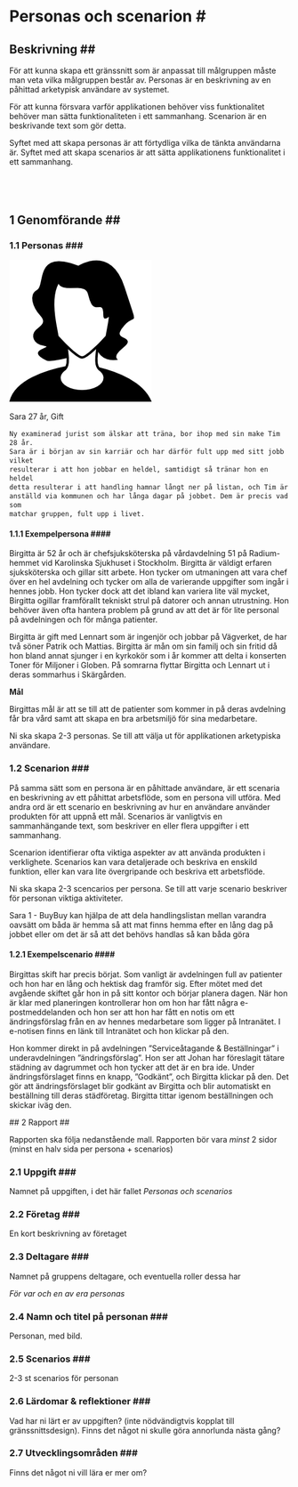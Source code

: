 Personas och scenarion \#
=========================

Beskrivning \#\#
----------------

För att kunna skapa ett gränssnitt som är anpassat till målgruppen måste man
veta vilka målgruppen består av. Personas är en beskrivning av en påhittad
arketypisk användare av systemet.

För att kunna försvara varför applikationen behöver viss funktionalitet behöver
man sätta funktionaliteten i ett sammanhang. Scenarion är en beskrivande text
som gör detta.

Syftet med att skapa personas är att förtydliga vilka de tänkta användarna är.
Syftet med att skapa scenarios är att sätta applikationens funktionalitet i ett
sammanhang.

 
-

1 Genomförande \#\#
-------------------

### 1.1 Personas \#\#\#

![](<personas_scenarios.images/1FBQl8.jpg>)

Sara 27 år, Gift

    Ny examinerad jurist som älskar att träna, bor ihop med sin make Tim 28 år.
    Sara är i början av sin karriär och har därför fult upp med sitt jobb vilket
    resulterar i att hon jobbar en heldel, samtidigt så tränar hon en heldel
    detta resulterar i att handling hamnar långt ner på listan, och Tim är
    anställd via kommunen och har långa dagar på jobbet. Dem är precis vad som
    matchar gruppen, fult upp i livet.

#### 1.1.1 Exempelpersona \#\#\#\#

Birgitta är 52 år och är chefsjuksköterska på vårdavdelning 51 på Radium-hemmet
vid Karolinska Sjukhuset i Stockholm. Birgitta är väldigt erfaren sjuksköterska
och gillar sitt arbete. Hon tycker om utmaningen att vara chef över en hel
avdelning och tycker om alla de varierande uppgifter som ingår i hennes jobb.
Hon tycker dock att det ibland kan variera lite väl mycket, Birgitta ogillar
framförallt tekniskt strul på datorer och annan utrustning. Hon behöver även
ofta hantera problem på grund av att det är för lite personal på avdelningen och
för många patienter.

Birgitta är gift med Lennart som är ingenjör och jobbar på Vägverket, de har två
söner Patrik och Mattias. Birgitta är mån om sin familj och sin fritid då hon
bland annat sjunger i en kyrkokör som i år kommer att delta i konserten Toner
för Miljoner i Globen. På somrarna flyttar Birgitta och Lennart ut i deras
sommarhus i Skärgården.

**Mål**

Birgittas mål är att se till att de patienter som kommer in på deras avdelning
får bra vård samt att skapa en bra arbetsmiljö för sina medarbetare.

Ni ska skapa 2-3 personas. Se till att välja ut för applikationen arketypiska
användare.

### 1.2 Scenarion \#\#\#

På samma sätt som en persona är en påhittade användare, är ett scenaria en
beskrivning av ett påhittat arbetsflöde, som en persona vill utföra. Med andra
ord är ett scenario en beskrivning av hur en användare använder produkten för
att uppnå ett mål. Scenarios är vanligtvis en sammanhängande text, som beskriver
en eller flera uppgifter i ett sammanhang.

Scenarion identifierar ofta viktiga aspekter av att använda produkten i
verklighete. Scenarios kan vara detaljerade och beskriva en enskild funktion,
eller kan vara lite övergripande och beskriva ett arbetsflöde.

Ni ska skapa 2-3 scencarios per persona. Se till att varje scenario beskriver
för personan viktiga aktiviteter.

Sara 1 - BuyBuy kan hjälpa de att dela handlingslistan mellan varandra oavsätt
om båda är hemma så att mat finns hemma efter en lång dag på jobbet eller om det
är så att det behövs handlas så kan båda göra

#### 1.2.1 Exempelscenario \#\#\#\#

Birgittas skift har precis börjat. Som vanligt är avdelningen full av patienter
och hon har en lång och hektisk dag framför sig. Efter mötet med det avgående
skiftet går hon in på sitt kontor och börjar planera dagen. När hon är klar med
planeringen kontrollerar hon om hon har fått några e- postmeddelanden och hon
ser att hon har fått en notis om ett ändringsförslag från en av hennes
medarbetare som ligger på Intranätet. I e-notisen finns en länk till Intranätet
och hon klickar på den.

Hon kommer direkt in på avdelningen ”Serviceåtagande & Beställningar” i
underavdelningen ”ändringsförslag”. Hon ser att Johan har föreslagit tätare
städning av dagrummet och hon tycker att det är en bra ide. Under
ändringsförslaget finns en knapp, ”Godkänt”, och Birgitta klickar på den. Det
gör att ändringsförslaget blir godkänt av Birgitta och blir automatiskt en
beställning till deras städföretag. Birgitta tittar igenom beställningen och
skickar iväg den.

\#\# 2 Rapport \#\#

Rapporten ska följa nedanstående mall. Rapporten bör vara *minst* 2 sidor (minst
en halv sida per persona + scenarios)

### 2.1 Uppgift \#\#\#

Namnet på uppgiften, i det här fallet *Personas och scenarios*

### 2.2 Företag \#\#\#

En kort beskrivning av företaget

### 2.3 Deltagare \#\#\#

Namnet på gruppens deltagare, och eventuella roller dessa har

*För var och en av era personas*

### 2.4 Namn och titel på personan \#\#\#

Personan, med bild.

### 2.5 Scenarios \#\#\#

2-3 st scenarios för personan

### 2.6 Lärdomar & reflektioner \#\#\#

Vad har ni lärt er av uppgiften? (inte nödvändigtvis kopplat till
gränssnittsdesign). Finns det något ni skulle göra annorlunda nästa gång?

### 2.7 Utvecklingsområden \#\#\#

Finns det något ni vill lära er mer om?

 

 

